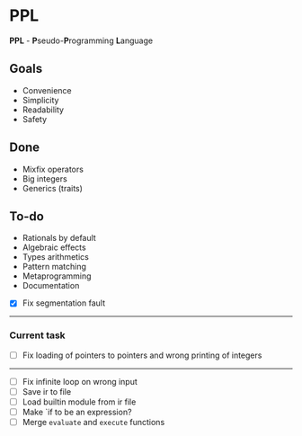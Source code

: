 # PPL

**PPL** - **P**seudo-**P**rogramming **L**anguage

## Goals

* Convenience
* Simplicity
* Readability
* Safety

## Done
* Mixfix operators
* Big integers
* Generics (traits)

## To-do
* Rationals by default
* Algebraic effects
* Types arithmetics
* Pattern matching
* Metaprogramming
* Documentation

* [x] Fix segmentation fault
---
### Current task
* [ ] Fix loading of pointers to pointers and wrong printing of integers
---
* [ ] Fix infinite loop on wrong input
* [ ] Save ir to file
* [ ] Load builtin module from ir file
* [ ] Make `if to be an expression?
* [ ] Merge `evaluate` and `execute` functions